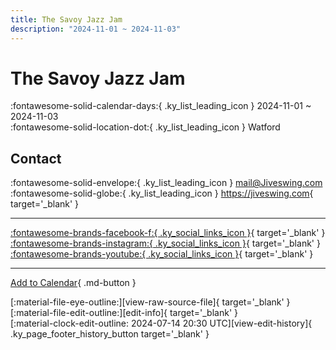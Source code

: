 ```yaml
---
title: The Savoy Jazz Jam
description: "2024-11-01 ~ 2024-11-03"
---
```


# The Savoy Jazz Jam 

:fontawesome-solid-calendar-days:{ .ky_list_leading_icon } 2024-11-01 ~ 2024-11-03  
:fontawesome-solid-location-dot:{ .ky_list_leading_icon } Watford  

## Contact

:fontawesome-solid-envelope:{ .ky_list_leading_icon } <mail@Jiveswing.com>  
:fontawesome-solid-globe:{ .ky_list_leading_icon } <https://jiveswing.com>{ target='_blank' }  

---

 [:fontawesome-brands-facebook-f:{ .ky_social_links_icon }](https://www.facebook.com/JiveSwingCom){ target='_blank' } [:fontawesome-brands-instagram:{ .ky_social_links_icon }](https://instagram.com/jiveswing){ target='_blank' } [:fontawesome-brands-youtube:{ .ky_social_links_icon }](https://youtube.com/@jiveswingcom){ target='_blank' }

---

[Add to Calendar](https://swing.news/ics/en/2024/uk/the-savoy-jazz-jam-2024.ics){ .md-button }

<div class="ky_page_footer" markdown>
<div class="ky_page_footer_trailing" markdown="span">
[:material-file-eye-outline:][view-raw-source-file]{ target='_blank' }
[:material-file-edit-outline:][edit-info]{ target='_blank' }
</div>
<div class="ky_page_footer_leading" markdown="span">
[:material-clock-edit-outline: 2024-07-14 20:30 UTC][view-edit-history]{ .ky_page_footer_history_button target='_blank' }
</div>
</div>

[view-raw-source-file]: https://github.com/swingdance/events/blob/main/2024/uk/the-savoy-jazz-jam-2024.json "View Raw Source File"
[edit-info]: https://github.com/swingdance/events/issues/new?assignees=&labels=update+event&projects=&template=03-update_entity.yml&title=%5B2024%2Fuk%5D%20The%20Savoy%20Jazz%20Jam&region=uk&year=2024&id=the-savoy-jazz-jam-2024&name=The%20Savoy%20Jazz%20Jam&org_id= "Edit Info"

[view-edit-history]: https://github.com/swingdance/events/commits/main/2024/uk/the-savoy-jazz-jam-2024.json "View Edit History"
